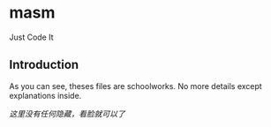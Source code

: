 # masm
Just Code It

## Introduction
As you can see, theses files are schoolworks.
No more details except explanations inside.

*这里没有任何隐藏，看脸就可以了*
